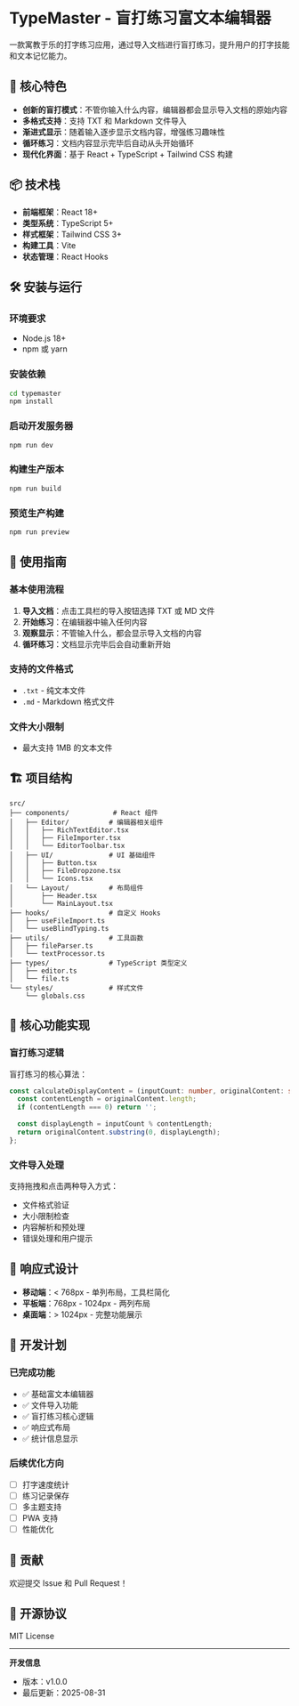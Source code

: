 # TypeMaster - 盲打练习富文本编辑器

一款寓教于乐的打字练习应用，通过导入文档进行盲打练习，提升用户的打字技能和文本记忆能力。

## 🚀 核心特色

- **创新的盲打模式**：不管你输入什么内容，编辑器都会显示导入文档的原始内容
- **多格式支持**：支持 TXT 和 Markdown 文件导入
- **渐进式显示**：随着输入逐步显示文档内容，增强练习趣味性
- **循环练习**：文档内容显示完毕后自动从头开始循环
- **现代化界面**：基于 React + TypeScript + Tailwind CSS 构建

## 📦 技术栈

- **前端框架**：React 18+
- **类型系统**：TypeScript 5+
- **样式框架**：Tailwind CSS 3+
- **构建工具**：Vite
- **状态管理**：React Hooks

## 🛠️ 安装与运行

### 环境要求

- Node.js 18+ 
- npm 或 yarn

### 安装依赖

```bash
cd typemaster
npm install
```

### 启动开发服务器

```bash
npm run dev
```

### 构建生产版本

```bash
npm run build
```

### 预览生产构建

```bash
npm run preview
```

## 📖 使用指南

### 基本使用流程

1. **导入文档**：点击工具栏的导入按钮选择 TXT 或 MD 文件
2. **开始练习**：在编辑器中输入任何内容
3. **观察显示**：不管输入什么，都会显示导入文档的内容
4. **循环练习**：文档显示完毕后会自动重新开始

### 支持的文件格式

- `.txt` - 纯文本文件
- `.md` - Markdown 格式文件

### 文件大小限制

- 最大支持 1MB 的文本文件

## 🏗️ 项目结构

```
src/
├── components/           # React 组件
│   ├── Editor/          # 编辑器相关组件
│   │   ├── RichTextEditor.tsx
│   │   ├── FileImporter.tsx
│   │   └── EditorToolbar.tsx
│   ├── UI/              # UI 基础组件
│   │   ├── Button.tsx
│   │   ├── FileDropzone.tsx
│   │   └── Icons.tsx
│   └── Layout/          # 布局组件
│       ├── Header.tsx
│       └── MainLayout.tsx
├── hooks/               # 自定义 Hooks
│   ├── useFileImport.ts
│   └── useBlindTyping.ts
├── utils/               # 工具函数
│   ├── fileParser.ts
│   └── textProcessor.ts
├── types/               # TypeScript 类型定义
│   ├── editor.ts
│   └── file.ts
└── styles/              # 样式文件
    └── globals.css
```

## 🧩 核心功能实现

### 盲打练习逻辑

盲打练习的核心算法：

```typescript
const calculateDisplayContent = (inputCount: number, originalContent: string) => {
  const contentLength = originalContent.length;
  if (contentLength === 0) return '';
  
  const displayLength = inputCount % contentLength;
  return originalContent.substring(0, displayLength);
};
```

### 文件导入处理

支持拖拽和点击两种导入方式：

- 文件格式验证
- 大小限制检查
- 内容解析和预处理
- 错误处理和用户提示

## 📱 响应式设计

- **移动端**：< 768px - 单列布局，工具栏简化
- **平板端**：768px - 1024px - 两列布局
- **桌面端**：> 1024px - 完整功能展示

## 🎯 开发计划

### 已完成功能

- ✅ 基础富文本编辑器
- ✅ 文件导入功能
- ✅ 盲打练习核心逻辑
- ✅ 响应式布局
- ✅ 统计信息显示

### 后续优化方向

- [ ] 打字速度统计
- [ ] 练习记录保存
- [ ] 多主题支持
- [ ] PWA 支持
- [ ] 性能优化

## 🤝 贡献

欢迎提交 Issue 和 Pull Request！

## 📄 开源协议

MIT License

---

**开发信息**
- 版本：v1.0.0
- 最后更新：2025-08-31
